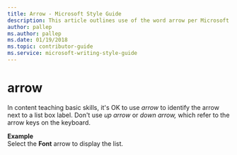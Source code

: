 ```yaml
---
title: Arrow - Microsoft Style Guide
description: This article outlines use of the word arrow per Microsoft style guidelines, with an example.
author: pallep
ms.author: pallep
ms.date: 01/19/2018
ms.topic: contributor-guide
ms.service: microsoft-writing-style-guide
---
```


# arrow

In content teaching basic skills, it's OK to use *arrow* to identify the arrow next to a list box label. Don't use *up arrow* or *down arrow,* which refer to the arrow keys on the keyboard.

**Example**  
Select the **Font** arrow to display the list.
